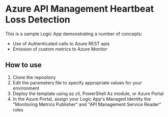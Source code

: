 # Azure API Management Heartbeat Loss Detection

This is a sample Logic App demonstrating a number of concepts:

- Use of Authenticated calls to Azure REST apis
- Emission of custom metrics to Azure Monitor

## How to use

1. Clone the repository
1. Edit the parameters file to specify appropriate values for your environment
1. Deploy the template using az cli, PowerShell Az module, or Azure Portal
1. In the Azure Portal, assign your Logic App's Managed Identity the "Monitoring Metrics Publisher" and "API Management Service Reader" roles
